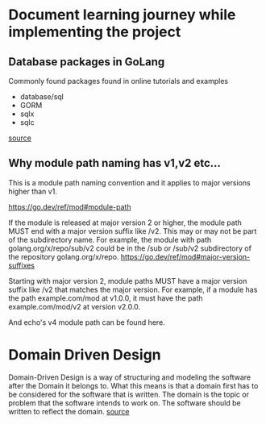 # Document learning journey while implementing the project

## Database packages in GoLang

Commonly found packages found in online tutorials and examples

- database/sql
- GORM
- sqlx
- sqlc


[source](https://blog.jetbrains.com/go/2023/04/27/comparing-db-packages/)

## Why module path naming has v1,v2 etc...

This is a module path naming convention and it applies to major versions higher than v1.

https://go.dev/ref/mod#module-path

If the module is released at major version 2 or higher, the module path MUST end with a major version suffix like /v2. This may or may not be part of the subdirectory name. For example, the module with path golang.org/x/repo/sub/v2 could be in the /sub or /sub/v2 subdirectory of the repository golang.org/x/repo.
https://go.dev/ref/mod#major-version-suffixes

Starting with major version 2, module paths MUST have a major version suffix like /v2 that matches the major version. For example, if a module has the path example.com/mod at v1.0.0, it must have the path example.com/mod/v2 at version v2.0.0.

And echo's v4 module path can be found here.

# Domain Driven Design

Domain-Driven Design is a way of structuring and modeling the software after the Domain it belongs to. What this means is that a domain first has to be considered for the software that is written. The domain is the topic or problem that the software intends to work on. The software should be written to reflect the domain. [source](https://programmingpercy.tech/blog/how-to-domain-driven-design-ddd-golang/)